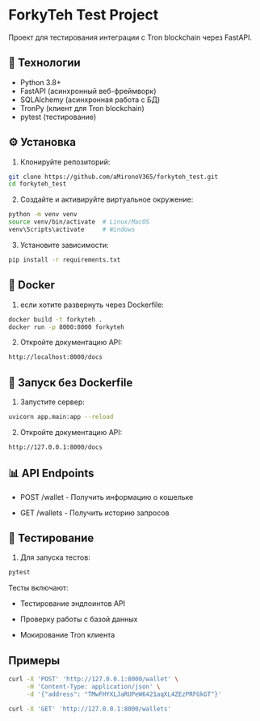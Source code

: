 # ForkyTeh Test Project

Проект для тестирования интеграции с Tron blockchain через FastAPI.

## 🚀 Технологии

- Python 3.8+
- FastAPI (асинхронный веб-фреймворк)
- SQLAlchemy (асинхронная работа с БД)
- TronPy (клиент для Tron blockchain)
- pytest (тестирование)

## ⚙️ Установка

1. Клонируйте репозиторий:
```bash
git clone https://github.com/aMironoV365/forkyteh_test.git
cd forkyteh_test
```

2. Создайте и активируйте виртуальное окружение:
```bash
python -m venv venv
source venv/bin/activate  # Linux/MacOS
venv\Scripts\activate     # Windows
```

3. Установите зависимости:
```bash
pip install -r requirements.txt
```

## 🐳 Docker

1. если хотите развернуть через Dockerfile:
```bash
docker build -t forkyteh .
docker run -p 8000:8000 forkyteh
```

2. Откройте документацию API:
```bash
http://localhost:8000/docs
```

## 🏃 Запуск без Dockerfile

1. Запустите сервер:
```bash
uvicorn app.main:app --reload
```

2. Откройте документацию API:
```bash
http://127.0.0.1:8000/docs
```

## 📊 API Endpoints

- POST /wallet - Получить информацию о кошельке

- GET /wallets - Получить историю запросов

## 🧪 Тестирование

1. Для запуска тестов:
```bash
pytest
```

Тесты включают:

- Тестирование эндпоинтов API

- Проверку работы с базой данных

- Мокирование Tron клиента

## Примеры
```bash
curl -X 'POST' 'http://127.0.0.1:8000/wallet' \
     -H 'Content-Type: application/json' \
     -d '{"address": "TMwFHYXLJaRUPeW6421aqXL4ZEzPRFGkGT"}'

curl -X 'GET' 'http://127.0.0.1:8000/wallets'
```